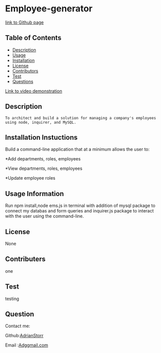 # Employee-generator

[link to Github page](https://github.com/AdrianStorr/Employee-generator)

## Table of Contents
  * [Description](Description)
  * [Usage](Usage)
  * [Installation](Installation)
  * [License](License)
  * [Contributors](contributers)
  * [Test](Test)
  * [Questions](Questions)

[Link to video demonstration](https://drive.google.com/file/d/1e93bwgnMhm7jqi-4lN2EWITR14xr717C/view?usp=sharing)
  ## Description
    To architect and build a solution for managing a company's employees using node, inquirer, and MySQL. 

  ## Installation Instuctions
 Build a command-line application that at a minimum allows the user to:


  *Add departments, roles, employees


  *View departments, roles, employees


  *Update employee roles


  ## Usage Information
 Run npm install,node ems.js in terminal with addition of mysql package to connect my databas and form queries and inquirer.js package to interact with the user using the command-line.

  ## License
  None

  ## Contributers
  one

  ## Test
  testing

  ## Question
  Contact me:

  Github:[AdrianStorr](https://github.com/AdrianStorr)
  
  Email :[Adggmail.com](https://github.com/AdrianStorr)
